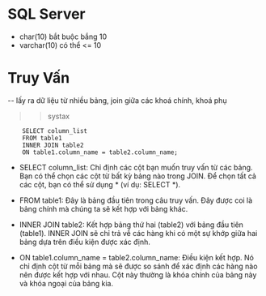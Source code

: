 # SQL Server
- char(10) bắt buộc bắng 10
- varchar(10) có thể <= 10

# Truy Vấn
-- lấy ra dữ liệu từ nhiều bảng, join giữa các khoá chính, khoá phụ

>> systax

        SELECT column_list
        FROM table1
        INNER JOIN table2
        ON table1.column_name = table2.column_name;


+ SELECT column_list: Chỉ định các cột bạn muốn truy vấn từ các bảng. Bạn có thể chọn các cột từ bất kỳ bảng nào trong JOIN. Để chọn tất cả các cột, bạn có thể sử dụng * (ví dụ: SELECT *).

+ FROM table1: Đây là bảng đầu tiên trong câu truy vấn. Đây được coi là bảng chính mà chúng ta sẽ kết hợp với bảng khác.

+ INNER JOIN table2: Kết hợp bảng thứ hai (table2) với bảng đầu tiên (table1). INNER JOIN sẽ chỉ trả về các hàng khi có một sự khớp giữa hai bảng dựa trên điều kiện được xác định.

+ ON table1.column_name = table2.column_name: Điều kiện kết hợp. Nó chỉ định cột từ mỗi bảng mà sẽ được so sánh để xác định các hàng nào nên được kết hợp với nhau. Cột này thường là khóa chính của bảng này và khóa ngoại của bảng kia.